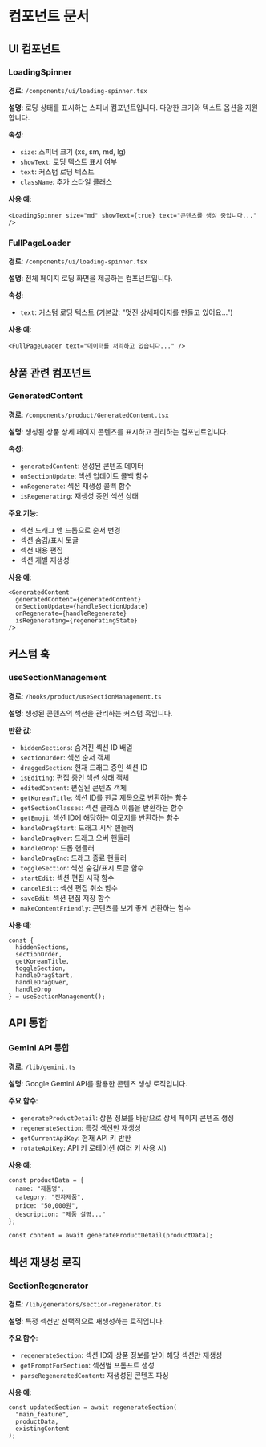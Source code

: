 # 컴포넌트 문서

## UI 컴포넌트

### LoadingSpinner
**경로**: `/components/ui/loading-spinner.tsx`

**설명**: 로딩 상태를 표시하는 스피너 컴포넌트입니다. 다양한 크기와 텍스트 옵션을 지원합니다.

**속성**:
- `size`: 스피너 크기 (xs, sm, md, lg)
- `showText`: 로딩 텍스트 표시 여부
- `text`: 커스텀 로딩 텍스트
- `className`: 추가 스타일 클래스

**사용 예**:
```tsx
<LoadingSpinner size="md" showText={true} text="콘텐츠를 생성 중입니다..." />
```

### FullPageLoader
**경로**: `/components/ui/loading-spinner.tsx`

**설명**: 전체 페이지 로딩 화면을 제공하는 컴포넌트입니다.

**속성**:
- `text`: 커스텀 로딩 텍스트 (기본값: "멋진 상세페이지를 만들고 있어요...")

**사용 예**:
```tsx
<FullPageLoader text="데이터를 처리하고 있습니다..." />
```

## 상품 관련 컴포넌트

### GeneratedContent
**경로**: `/components/product/GeneratedContent.tsx`

**설명**: 생성된 상품 상세 페이지 콘텐츠를 표시하고 관리하는 컴포넌트입니다.

**속성**:
- `generatedContent`: 생성된 콘텐츠 데이터
- `onSectionUpdate`: 섹션 업데이트 콜백 함수
- `onRegenerate`: 섹션 재생성 콜백 함수
- `isRegenerating`: 재생성 중인 섹션 상태

**주요 기능**:
- 섹션 드래그 앤 드롭으로 순서 변경
- 섹션 숨김/표시 토글
- 섹션 내용 편집
- 섹션 개별 재생성

**사용 예**:
```tsx
<GeneratedContent 
  generatedContent={generatedContent} 
  onSectionUpdate={handleSectionUpdate}
  onRegenerate={handleRegenerate}
  isRegenerating={regeneratingState}
/>
```

## 커스텀 훅

### useSectionManagement
**경로**: `/hooks/product/useSectionManagement.ts`

**설명**: 생성된 콘텐츠의 섹션을 관리하는 커스텀 훅입니다.

**반환 값**:
- `hiddenSections`: 숨겨진 섹션 ID 배열
- `sectionOrder`: 섹션 순서 객체
- `draggedSection`: 현재 드래그 중인 섹션 ID
- `isEditing`: 편집 중인 섹션 상태 객체
- `editedContent`: 편집된 콘텐츠 객체
- `getKoreanTitle`: 섹션 ID를 한글 제목으로 변환하는 함수
- `getSectionClasses`: 섹션 클래스 이름을 반환하는 함수
- `getEmoji`: 섹션 ID에 해당하는 이모지를 반환하는 함수
- `handleDragStart`: 드래그 시작 핸들러
- `handleDragOver`: 드래그 오버 핸들러
- `handleDrop`: 드롭 핸들러
- `handleDragEnd`: 드래그 종료 핸들러
- `toggleSection`: 섹션 숨김/표시 토글 함수
- `startEdit`: 섹션 편집 시작 함수
- `cancelEdit`: 섹션 편집 취소 함수
- `saveEdit`: 섹션 편집 저장 함수
- `makeContentFriendly`: 콘텐츠를 보기 좋게 변환하는 함수

**사용 예**:
```tsx
const {
  hiddenSections,
  sectionOrder,
  getKoreanTitle,
  toggleSection,
  handleDragStart,
  handleDragOver,
  handleDrop
} = useSectionManagement();
```

## API 통합

### Gemini API 통합
**경로**: `/lib/gemini.ts`

**설명**: Google Gemini API를 활용한 콘텐츠 생성 로직입니다.

**주요 함수**:
- `generateProductDetail`: 상품 정보를 바탕으로 상세 페이지 콘텐츠 생성
- `regenerateSection`: 특정 섹션만 재생성
- `getCurrentApiKey`: 현재 API 키 반환
- `rotateApiKey`: API 키 로테이션 (여러 키 사용 시)

**사용 예**:
```tsx
const productData = {
  name: "제품명",
  category: "전자제품",
  price: "50,000원",
  description: "제품 설명..."
};

const content = await generateProductDetail(productData);
```

## 섹션 재생성 로직

### SectionRegenerator
**경로**: `/lib/generators/section-regenerator.ts`

**설명**: 특정 섹션만 선택적으로 재생성하는 로직입니다.

**주요 함수**:
- `regenerateSection`: 섹션 ID와 상품 정보를 받아 해당 섹션만 재생성
- `getPromptForSection`: 섹션별 프롬프트 생성
- `parseRegeneratedContent`: 재생성된 콘텐츠 파싱

**사용 예**:
```tsx
const updatedSection = await regenerateSection(
  "main_feature", 
  productData, 
  existingContent
);
```
